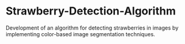# Strawberry-Detection-Algorithm
Development of an algorithm for detecting strawberries in images by implementing color-based image segmentation techniques.
